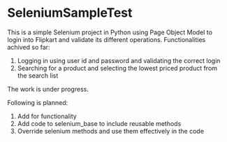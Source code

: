 # SeleniumSampleTest

This is a simple Selenium project in Python using Page Object Model to login into Flipkart and validate its different operations.
Functionalities achived so far:
1. Logging in using user id and password and validating the correct login
2. Searching for a product and selecting the lowest priced product from the search list


The work is under progress.

Following is planned:
1. Add for functionality
2. Add code to selenium_base to include reusable methods
3. Override selenium methods and use them effectively in the code

